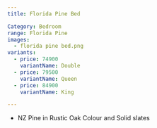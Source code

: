 ```yaml
---
title: Florida Pine Bed

Category: Bedroom
range: Florida Pine
images:
  - florida pine bed.png
variants:
  - price: 74900
    variantName: Double
  - price: 79500
    variantName: Queen
  - price: 84900
    variantName: King

---
```

* NZ Pine in Rustic Oak Colour and Solid slates
